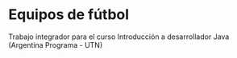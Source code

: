 # Equipos de fútbol
Trabajo integrador para el curso Introducción a desarrollador Java (Argentina Programa - UTN)
